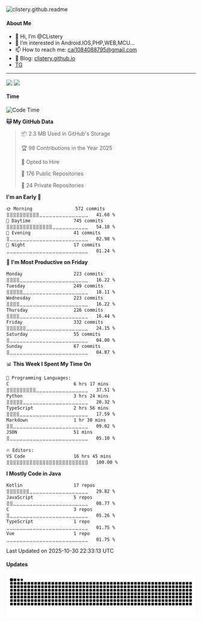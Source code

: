 <!---
CListery/CListery is a ✨ special ✨ repository because its `README.md` (this file) appears on your GitHub profile.
You can click the Preview link to take a look at your changes.
--->

<!-- ![clistery.github.readme](https://count.getloli.com/get/@clistery.github.readme?theme=rule34) -->

![clistery.github.readme](https://count.getloli.com/get/@clistery.github.readme?theme=rule34)

#### About Me

- 👋 Hi, I’m @CListery
- 👀 I’m interested in Android.IOS,PHP,WEB,MCU...
- 📫 How to reach me: <cai1084088795@gmail.com>
- 📖 Blog: [clistery.github.io](https://clistery.github.io/)
- [TG](https://t.me/clistery)

---

<div>
  <picture>
    <source
      srcset="https://github-readme-stats-nine-mu-70.vercel.app/api?username=CListery&count_private=true&theme=synthwave&show_icons=true&border_radius=1&hide_border=true&exclude_repo=clistery.github.io"
      media="(prefers-color-scheme: dark)"
    />
    <source
      srcset="https://github-readme-stats-nine-mu-70.vercel.app/api?username=CListery&count_private=true&show_icons=true&border_radius=1&hide_border=true&exclude_repo=clistery.github.io"
      media="(prefers-color-scheme: light), (prefers-color-scheme: no-preference)"
    />
    <img height=170 align="center" src="https://github-readme-stats-nine-mu-70.vercel.app/api?username=CListery&count_private=true&theme=synthwave&show_icons=true&border_radius=1&hide_border=true&exclude_repo=clistery.github.io" />
  </picture>
  <picture>
    <source
      srcset="https://github-readme-stats-nine-mu-70.vercel.app/api/top-langs/?username=CListery&theme=synthwave&langs_count=10&layout=compact&border_radius=1&hide_border=true&exclude_repo=clistery.github.io&hide_title=true&card_width=310"
      media="(prefers-color-scheme: dark)"
    />
    <source
      srcset="https://github-readme-stats-nine-mu-70.vercel.app/api/top-langs/?username=CListery&langs_count=10&layout=compact&border_radius=1&hide_border=true&exclude_repo=clistery.github.io&hide_title=true&card_width=310"
      media="(prefers-color-scheme: light), (prefers-color-scheme: no-preference)"
    />
    <img height=170 align="center" src="https://github-readme-stats-nine-mu-70.vercel.app/api/top-langs/?username=CListery&theme=synthwave&langs_count=10&layout=compact&border_radius=1&hide_border=true&exclude_repo=clistery.github.io&hide_title=true&card_width=310" />
  </picture>
</div>

#### Time

<!--START_SECTION:waka_time-->
![Code Time](http://img.shields.io/badge/Code%20Time-49%20hrs%2032%20mins-blue)

**🐱 My GitHub Data** 

> 📦 2.3 MB Used in GitHub's Storage 
 > 
> 🏆 98 Contributions in the Year 2025
 > 
> 💼 Opted to Hire
 > 
> 📜 176 Public Repositories 
 > 
> 🔑 24 Private Repositories 
 > 
**I'm an Early 🐤** 

```text
🌞 Morning                572 commits         ⣿⣿⣿⣿⣿⣿⣿⣿⣿⣿⣀⣀⣀⣀⣀⣀⣀⣀⣀⣀⣀⣀⣀⣀⣀   41.60 % 
🌆 Daytime                745 commits         ⣿⣿⣿⣿⣿⣿⣿⣿⣿⣿⣿⣿⣿⣿⣀⣀⣀⣀⣀⣀⣀⣀⣀⣀⣀   54.18 % 
🌃 Evening                41 commits          ⣿⣀⣀⣀⣀⣀⣀⣀⣀⣀⣀⣀⣀⣀⣀⣀⣀⣀⣀⣀⣀⣀⣀⣀⣀   02.98 % 
🌙 Night                  17 commits          ⣀⣀⣀⣀⣀⣀⣀⣀⣀⣀⣀⣀⣀⣀⣀⣀⣀⣀⣀⣀⣀⣀⣀⣀⣀   01.24 % 
```
📅 **I'm Most Productive on Friday** 

```text
Monday                   223 commits         ⣿⣿⣿⣿⣀⣀⣀⣀⣀⣀⣀⣀⣀⣀⣀⣀⣀⣀⣀⣀⣀⣀⣀⣀⣀   16.22 % 
Tuesday                  249 commits         ⣿⣿⣿⣿⣿⣀⣀⣀⣀⣀⣀⣀⣀⣀⣀⣀⣀⣀⣀⣀⣀⣀⣀⣀⣀   18.11 % 
Wednesday                223 commits         ⣿⣿⣿⣿⣀⣀⣀⣀⣀⣀⣀⣀⣀⣀⣀⣀⣀⣀⣀⣀⣀⣀⣀⣀⣀   16.22 % 
Thursday                 226 commits         ⣿⣿⣿⣿⣀⣀⣀⣀⣀⣀⣀⣀⣀⣀⣀⣀⣀⣀⣀⣀⣀⣀⣀⣀⣀   16.44 % 
Friday                   332 commits         ⣿⣿⣿⣿⣿⣿⣀⣀⣀⣀⣀⣀⣀⣀⣀⣀⣀⣀⣀⣀⣀⣀⣀⣀⣀   24.15 % 
Saturday                 55 commits          ⣿⣀⣀⣀⣀⣀⣀⣀⣀⣀⣀⣀⣀⣀⣀⣀⣀⣀⣀⣀⣀⣀⣀⣀⣀   04.00 % 
Sunday                   67 commits          ⣿⣀⣀⣀⣀⣀⣀⣀⣀⣀⣀⣀⣀⣀⣀⣀⣀⣀⣀⣀⣀⣀⣀⣀⣀   04.87 % 
```


📊 **This Week I Spent My Time On** 

```text
💬 Programming Languages: 
C                        6 hrs 17 mins       ⣿⣿⣿⣿⣿⣿⣿⣿⣿⣀⣀⣀⣀⣀⣀⣀⣀⣀⣀⣀⣀⣀⣀⣀⣀   37.51 % 
Python                   3 hrs 24 mins       ⣿⣿⣿⣿⣿⣀⣀⣀⣀⣀⣀⣀⣀⣀⣀⣀⣀⣀⣀⣀⣀⣀⣀⣀⣀   20.32 % 
TypeScript               2 hrs 56 mins       ⣿⣿⣿⣿⣀⣀⣀⣀⣀⣀⣀⣀⣀⣀⣀⣀⣀⣀⣀⣀⣀⣀⣀⣀⣀   17.59 % 
Markdown                 1 hr 30 mins        ⣿⣿⣀⣀⣀⣀⣀⣀⣀⣀⣀⣀⣀⣀⣀⣀⣀⣀⣀⣀⣀⣀⣀⣀⣀   09.02 % 
JSON                     51 mins             ⣿⣀⣀⣀⣀⣀⣀⣀⣀⣀⣀⣀⣀⣀⣀⣀⣀⣀⣀⣀⣀⣀⣀⣀⣀   05.10 % 

🔥 Editors: 
VS Code                  16 hrs 45 mins      ⣿⣿⣿⣿⣿⣿⣿⣿⣿⣿⣿⣿⣿⣿⣿⣿⣿⣿⣿⣿⣿⣿⣿⣿⣿   100.00 % 
```

**I Mostly Code in Java** 

```text
Kotlin                   17 repos            ⣿⣿⣿⣿⣿⣿⣿⣀⣀⣀⣀⣀⣀⣀⣀⣀⣀⣀⣀⣀⣀⣀⣀⣀⣀   29.82 % 
JavaScript               5 repos             ⣿⣿⣀⣀⣀⣀⣀⣀⣀⣀⣀⣀⣀⣀⣀⣀⣀⣀⣀⣀⣀⣀⣀⣀⣀   08.77 % 
C                        3 repos             ⣿⣀⣀⣀⣀⣀⣀⣀⣀⣀⣀⣀⣀⣀⣀⣀⣀⣀⣀⣀⣀⣀⣀⣀⣀   05.26 % 
TypeScript               1 repo              ⣀⣀⣀⣀⣀⣀⣀⣀⣀⣀⣀⣀⣀⣀⣀⣀⣀⣀⣀⣀⣀⣀⣀⣀⣀   01.75 % 
Vue                      1 repo              ⣀⣀⣀⣀⣀⣀⣀⣀⣀⣀⣀⣀⣀⣀⣀⣀⣀⣀⣀⣀⣀⣀⣀⣀⣀   01.75 % 
```




 Last Updated on 2025-10-30 22:33:13 UTC
<!--END_SECTION:waka_time-->

#### Updates

<picture>
  <source media="(prefers-color-scheme: dark)" srcset="https://raw.githubusercontent.com/CListery/CListery/snake-gen/github-snake-dark.svg" />
  <source media="(prefers-color-scheme: light)" srcset="https://raw.githubusercontent.com/CListery/CListery/snake-gen/github-snake.svg" />
  <img alt="github contribution grid snake animation" src="https://raw.githubusercontent.com/CListery/CListery/snake-gen/github-snake-dark.svg" />
</picture>
